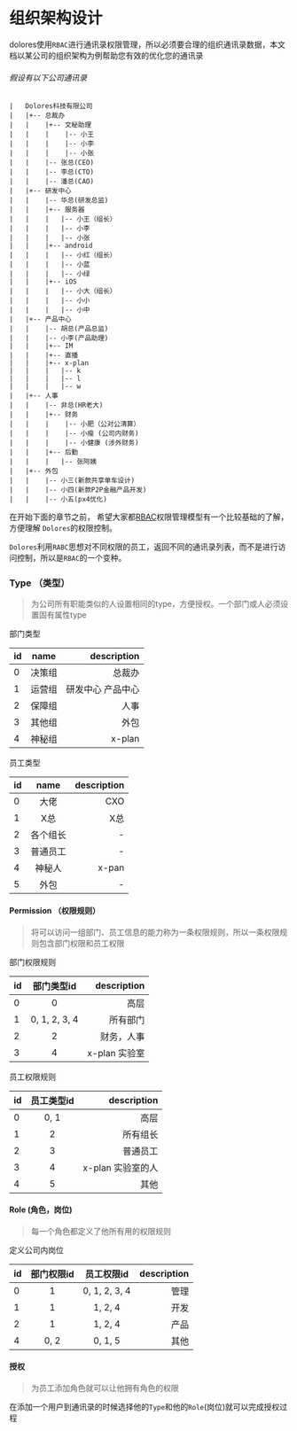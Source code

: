 # 组织架构设计

dolores使用`RBAC`进行通讯录权限管理，所以必须要合理的组织通讯录数据，本文档以某公司的组织架构为例帮助您有效的优化您的通讯录

###### 假设有以下公司通讯录

```
|   Dolores科技有限公司
|   |+-- 总裁办
|   |    |+-- 文秘助理
|   |    |    |-- 小王
|   |    |    |-- 小李
|   |    |    |-- 小张
|   |    |-- 张总(CEO)
|   |    |-- 李总(CTO)
|   |    |-- 潘总(CAO)
|   |+-- 研发中心
|   |    |-- 华总(研发总监)
|   |    |+-- 服务器
|   |    |   |-- 小王（组长）
|   |    |   |-- 小李
|   |    |   |-- 小张
|   |    |+-- android
|   |    |   |-- 小红（组长）
|   |    |   |-- 小蓝
|   |    |   |-- 小绿
|   |    |+-- iOS
|   |    |   |-- 小大（组长）
|   |    |   |-- 小小
|   |    |   |-- 小中
|   |+-- 产品中心
|   |    |-- 胡总(产品总监)
|   |    |-- 小李(产品助理)
|   |    |+-- IM
|   |    |+-- 直播
|   |    |+-- x-plan
|   |    |   |-- k
|   |    |   |-- l
|   |    |   |-- w
|   |+-- 人事
|   |    |-- 非总(HR老大)
|   |    |+-- 财务
|   |    |    |-- 小肥（公对公清算）
|   |    |    |-- 小瘦 (公司内财务)
|   |    |    |-- 小健康 (涉外财务)
|   |    |+-- 后勤
|   |    |   |-- 张阿姨
|   |+-- 外包
|   |    |-- 小三(新款共享单车设计)
|   |    |-- 小四(新款P2P金融产品开发)
|   |    |-- 小五(px4优化)
```

在开始下面的章节之前， 希望大家都[RBAC](https://en.wikipedia.org/wiki/Role-based_access_control)权限管理模型有一个比较基础的了解，方便理解 `Dolores`的权限控制。

`Dolores`利用`RABC`思想对不同权限的员工，返回不同的通讯录列表，而不是进行访问控制，所以是`RBAC`的一个变种。

### Type （类型）

> 为公司所有职能类似的人设置相同的type，方便授权。一个部门或人必须设置固有属性type

部门类型

| id            | name          | description  |
| ------------- |:-------------:|        -----:|
| 0             | 决策组         | 总裁办         |
| 1             | 运营组         | 研发中心 产品中心|
| 2             | 保障组         | 人事           |
| 3             | 其他组         | 外包         |
| 4             | 神秘组         | x-plan |

员工类型

| id            | name          | description  |
| ------------- |:-------------:|        -----:|
| 0             | 大佬           | CXO         |
| 1             | X总            | X总         |
| 2             | 各个组长        | -           |
| 3             | 普通员工        | -           |
| 4             | 神秘人          | x-pan       |
| 5             | 外包           |     -        |

#### Permission （权限规则）

> 将可以访问一组部门、员工信息的能力称为一条权限规则，所以一条权限规则包含部门权限和员工权限

部门权限规则

| id | 部门类型id      | description     |
| -- |   :----------:|              --:|
| 0  | 0             | 高层             |
| 1  | 0, 1, 2, 3, 4 | 所有部门          |
| 2  | 2             | 财务，人事         |
| 3  | 4             | x-plan 实验室     |

员工权限规则

| id | 员工类型id   | description        |
| -- | :----------:|                 --:|
| 0  | 0, 1        | 高层                |
| 1  | 2           | 所有组长             |
| 2  | 3           | 普通员工             |
| 3  | 4           | x-plan 实验室的人    |
| 4  | 5           | 其他                |

#### Role (角色，岗位)
> 每一个角色都定义了他所有用的权限规则

定义公司内岗位

| id | 部门权限id   | 员工权限id     | description        |
| -- | :------:    |     :--------:|           --------:|
| 0  | 1           | 0, 1, 2, 3, 4 |  管理               |
| 1  | 1          | 1, 2, 4       | 开发                |
| 2  | 1          | 1, 2, 4       | 产品                |
| 4  | 0, 2       | 0, 1, 5       | 其他                |

#### 授权

> 为员工添加角色就可以让他拥有角色的权限

在添加一个用户到通讯录的时候选择他的`Type`和他的`Role`(岗位)就可以完成授权过程
